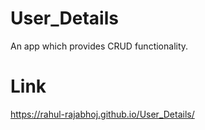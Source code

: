 # User_Details
An app which provides CRUD functionality. 

# Link 
https://rahul-rajabhoj.github.io/User_Details/
